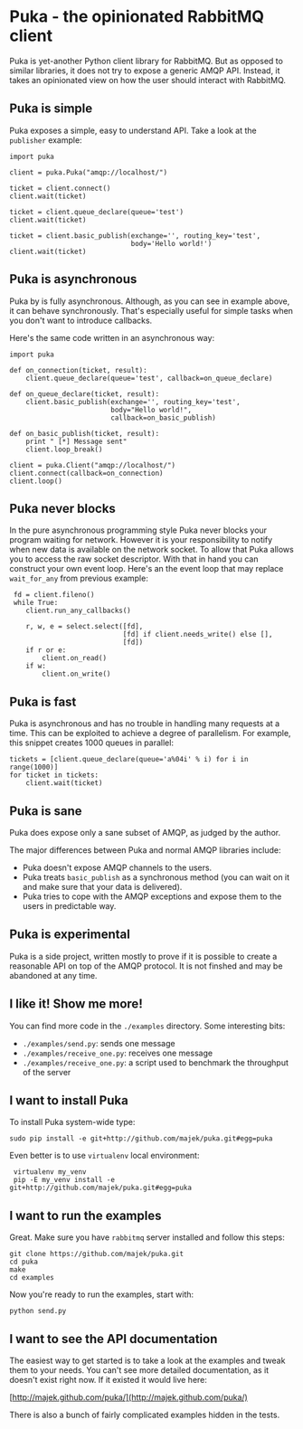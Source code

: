 Puka - the opinionated RabbitMQ client
======================================

Puka is yet-another Python client library for RabbitMQ. But as opposed
to similar libraries, it does not try to expose a generic AMQP
API. Instead, it takes an opinionated view on how the user should
interact with RabbitMQ.


Puka is simple
--------------

Puka exposes a simple, easy to understand API. Take a look at the
`publisher` example:

    import puka

    client = puka.Puka("amqp://localhost/")

    ticket = client.connect()
    client.wait(ticket)

    ticket = client.queue_declare(queue='test')
    client.wait(ticket)

    ticket = client.basic_publish(exchange='', routing_key='test',
                                  body='Hello world!')
    client.wait(ticket)


Puka is asynchronous
--------------------

Puka by is fully asynchronous. Although, as you can see in example
above, it can behave synchronously. That's especially useful for
simple tasks when you don't want to introduce callbacks.

Here's the same code written in an asynchronous way:

    import puka

    def on_connection(ticket, result):
        client.queue_declare(queue='test', callback=on_queue_declare)

    def on_queue_declare(ticket, result):
        client.basic_publish(exchange='', routing_key='test',
                             body="Hello world!",
                             callback=on_basic_publish)

    def on_basic_publish(ticket, result):
        print " [*] Message sent"
        client.loop_break()

    client = puka.Client("amqp://localhost/")
    client.connect(callback=on_connection)
    client.loop()


Puka never blocks
-----------------

In the pure asynchronous programming style Puka never blocks your
program waiting for network. However it is your responsibility to
notify when new data is available on the network socket. To allow that
Puka allows you to access the raw socket descriptor. With that in hand
you can construct your own event loop. Here's an the event loop that
may replace `wait_for_any` from previous example:

     fd = client.fileno()
     while True:
        client.run_any_callbacks()

        r, w, e = select.select([fd],
                                [fd] if client.needs_write() else [],
                                [fd])
        if r or e:
            client.on_read()
        if w:
            client.on_write()


Puka is fast
------------

Puka is asynchronous and has no trouble in handling many requests at a
time. This can be exploited to achieve a degree of parallelism. For
example, this snippet creates 1000 queues in parallel:

    tickets = [client.queue_declare(queue='a%04i' % i) for i in range(1000)]
    for ticket in tickets:
        client.wait(ticket)


Puka is sane
------------

Puka does expose only a sane subset of AMQP, as judged by the author.

The major differences between Puka and normal AMQP libraries include:

  - Puka doesn't expose AMQP channels to the users.
  - Puka treats `basic_publish` as a synchronous method (you can wait
    on it and make sure that your data is delivered).
  - Puka tries to cope with the AMQP exceptions and expose them
    to the users in predictable way.


Puka is experimental
--------------------

Puka is a side project, written mostly to prove if it is possible to
create a reasonable API on top of the AMQP protocol. It is not finshed
and may be abandoned at any time.


I like it! Show me more!
------------------------

You can find more code in the `./examples` directory. Some
interesting bits:

  - `./examples/send.py`: sends one message
  - `./examples/receive_one.py`: receives one message
  - `./examples/receive_one.py`: a script used to
    benchmark the throughput of the server


I want to install Puka
----------------------

To install Puka system-wide type:

    sudo pip install -e git+http://github.com/majek/puka.git#egg=puka

Even better is to use `virtualenv` local environment:

     virtualenv my_venv
     pip -E my_venv install -e git+http://github.com/majek/puka.git#egg=puka


I want to run the examples
--------------------------

Great. Make sure you have `rabbitmq` server installed and follow this
steps:

    git clone https://github.com/majek/puka.git
    cd puka
    make
    cd examples

Now you're ready to run the examples, start with:

    python send.py


I want to see the API documentation
-----------------------------------

The easiest way to get started is to take a look at the examples and
tweak them to your needs. You can't see more detailed documentation,
as it doesn't exist right now. If it existed it would live here:

[http://majek.github.com/puka/](http://majek.github.com/puka/)

There is also a bunch of fairly complicated examples hidden in the
tests.